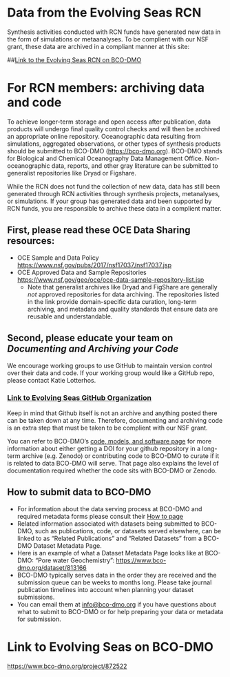 # Data from the Evolving Seas RCN

Synthesis activities conducted with RCN funds have generated new data in the form of simulations or metaanalyses. 
To be complient with our NSF grant, these data are archived in a compliant manner at this site:

##[Link to the Evolving Seas RCN on BCO-DMO](https://www.bco-dmo.org/project/872522)

# For RCN members: archiving data and code

To achieve longer-term storage and open access after publication, data products will undergo final quality control checks and will then be archived an appropriate online repository.  Oceanographic data resulting from simulations, aggregated observations, or other types of synthesis products should be submitted to BCO-DMO (https://bco-dmo.org).  BCO-DMO stands for Biological and Chemical Oceanography Data Management Office. Non-oceanographic data, reports, and other gray literature can be submitted to generalist repositories like Dryad or Figshare.

While the RCN does not fund the collection of new data, data has still been generated through RCN activities through synthesis projects, metanalyses, or simulations. If your group has generated data and been supported by RCN funds, you are responsible to archive these data in a complient matter.

## First, please read these OCE Data Sharing resources:
* OCE Sample and Data Policy https://www.nsf.gov/pubs/2017/nsf17037/nsf17037.jsp
* OCE Approved Data and Sample Repositories https://www.nsf.gov/geo/oce/oce-data-sample-repository-list.jsp
  *  Note that generalist archives like Dryad and FigShare are generally _not_ approved repositories for data archiving. The repositories listed in the link provide domain-specific data curation, long-term archiving, and metadata and quality standards that ensure data are reusable and understandable.  
 
## Second, please educate your team on _Documenting and Archiving your Code_

We encourage working groups to use GitHub to maintain version control over their data and code. If your working group would like a GitHub repo, please contact Katie Lotterhos.

### [Link to Evolving Seas GitHub Organization](https://github.com/RCN-ECS)

Keep in mind that Github itself is not an archive and anything posted there can be taken down at any time. Therefore, documenting and archiving code is an extra step that must be taken to be complient with our NSF grant.

You can refer to BCO-DMO’s [code, models, and software page](https://www.bco-dmo.org/page/submitting-code-software-and-models) for more information about either getting a DOI for your github repository in a long-term archive (e.g. Zenodo) or contributing code to BCO-DMO to curate if it is related to data BCO-DMO will serve. That page also explains the level of documentation required whether the code sits with BCO-DMO or Zenodo.

## How to submit data to BCO-DMO
* For information about the data serving process at BCO-DMO and required metadata forms please consult their [How to page](https://www.bco-dmo.org/how-get-started)
* Related information associated with datasets being submitted to BCO-DMO, such as publications, code, or datasets served elsewhere, can be linked to as “Related Publications” and “Related Datasets” from a BCO-DMO Dataset Metadata Page.
* Here is an example of what a Dataset Metadata Page looks like at BCO-DMO: “Pore water Geochemistry”: https://www.bco-dmo.org/dataset/813166
* BCO-DMO typically serves data in the order they are received and the submission queue can be weeks to months long. Please take journal publication timelines into account when planning your dataset submissions.
* You can email them at info@bco-dmo.org if you have questions about what to submit to BCO-DMO or for help preparing your data or metadata for submission.
 

# Link to Evolving Seas on BCO-DMO

https://www.bco-dmo.org/project/872522
